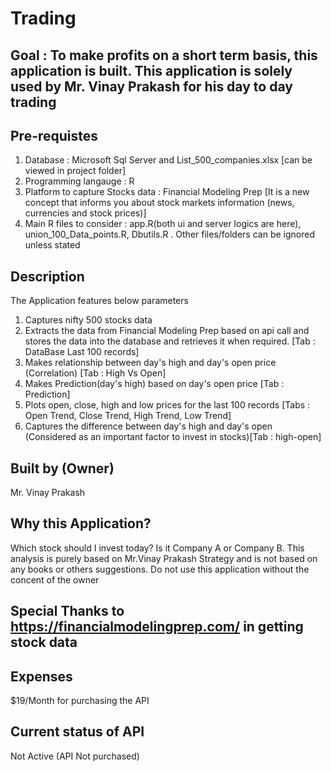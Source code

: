 

# Trading

## Goal : To make profits on a short term basis, this application is built. This application is solely used by Mr. Vinay Prakash for his day to day trading 

## Pre-requistes
1. Database : Microsoft Sql Server and List_500_companies.xlsx [can be viewed in project folder]
2. Programming langauge : R
3. Platform to capture Stocks data : Financial Modeling Prep [It is a new concept that informs you about stock markets information (news, currencies and stock prices)]
4. Main R files to consider : app.R(both ui and server logics are here), union_100_Data_points.R, Dbutils.R . Other files/folders can be ignored unless stated

## Description 
The Application features below parameters
1. Captures nifty 500 stocks data
2. Extracts the data from Financial Modeling Prep based on api call and  stores the data into the database and retrieves it when required.  [Tab : DataBase Last 100 records]
3. Makes relationship between day's high and day's open price (Correlation) [Tab : High Vs Open]
4. Makes Prediction(day's high) based on day's open price [Tab : Prediction]
5. Plots open, close, high and low prices for the last 100 records [Tabs : Open Trend, Close Trend, High Trend, Low Trend]
6. Captures the difference between day's high and day's open (Considered as an important factor to invest in stocks)[Tab : high-open]

## Built by (Owner)
Mr. Vinay Prakash

## Why this Application?
Which stock should I invest today? Is it Company A or Company B. This analysis is purely based on Mr.Vinay Prakash Strategy and is not based on any books or others suggestions. Do not use this application without the concent of the owner

## Special Thanks to https://financialmodelingprep.com/ in getting stock data

## Expenses 
$19/Month for purchasing the API

## Current status of API
Not Active (API Not purchased)


